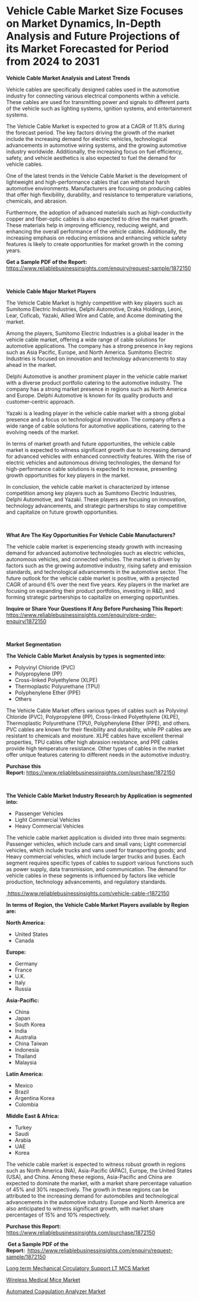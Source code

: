 <p><h1>Vehicle Cable Market Size Focuses on Market Dynamics, In-Depth Analysis and Future Projections of its Market Forecasted for Period from 2024 to 2031</h1></p><p><strong>Vehicle Cable Market Analysis and Latest Trends</strong></p>
<p><p>Vehicle cables are specifically designed cables used in the automotive industry for connecting various electrical components within a vehicle. These cables are used for transmitting power and signals to different parts of the vehicle such as lighting systems, ignition systems, and entertainment systems.</p><p>The Vehicle Cable Market is expected to grow at a CAGR of 11.8% during the forecast period. The key factors driving the growth of the market include the increasing demand for electric vehicles, technological advancements in automotive wiring systems, and the growing automotive industry worldwide. Additionally, the increasing focus on fuel efficiency, safety, and vehicle aesthetics is also expected to fuel the demand for vehicle cables.</p><p>One of the latest trends in the Vehicle Cable Market is the development of lightweight and high-performance cables that can withstand harsh automotive environments. Manufacturers are focusing on producing cables that offer high flexibility, durability, and resistance to temperature variations, chemicals, and abrasion.</p><p>Furthermore, the adoption of advanced materials such as high-conductivity copper and fiber-optic cables is also expected to drive the market growth. These materials help in improving efficiency, reducing weight, and enhancing the overall performance of the vehicle cables. Additionally, the increasing emphasis on reducing emissions and enhancing vehicle safety features is likely to create opportunities for market growth in the coming years.</p></p>
<p><strong>Get a Sample PDF of the Report:&nbsp;</strong> <a href="https://www.reliablebusinessinsights.com/enquiry/request-sample/1872150">https://www.reliablebusinessinsights.com/enquiry/request-sample/1872150</a></p>
<p>&nbsp;</p>
<p><strong>Vehicle Cable Major Market Players</strong></p>
<p><p>The Vehicle Cable Market is highly competitive with key players such as Sumitomo Electric Industries, Delphi Automotive, Draka Holdings, Leoni, Lear, Coficab, Yazaki, Allied Wire and Cable, and Acome dominating the market. </p><p>Among the players, Sumitomo Electric Industries is a global leader in the vehicle cable market, offering a wide range of cable solutions for automotive applications. The company has a strong presence in key regions such as Asia Pacific, Europe, and North America. Sumitomo Electric Industries is focused on innovation and technology advancements to stay ahead in the market.</p><p>Delphi Automotive is another prominent player in the vehicle cable market with a diverse product portfolio catering to the automotive industry. The company has a strong market presence in regions such as North America and Europe. Delphi Automotive is known for its quality products and customer-centric approach.</p><p>Yazaki is a leading player in the vehicle cable market with a strong global presence and a focus on technological innovation. The company offers a wide range of cable solutions for automotive applications, catering to the evolving needs of the market.</p><p>In terms of market growth and future opportunities, the vehicle cable market is expected to witness significant growth due to increasing demand for advanced vehicles with enhanced connectivity features. With the rise of electric vehicles and autonomous driving technologies, the demand for high-performance cable solutions is expected to increase, presenting growth opportunities for key players in the market.</p><p>In conclusion, the vehicle cable market is characterized by intense competition among key players such as Sumitomo Electric Industries, Delphi Automotive, and Yazaki. These players are focusing on innovation, technology advancements, and strategic partnerships to stay competitive and capitalize on future growth opportunities.</p></p>
<p>&nbsp;</p>
<p><strong>What Are The Key Opportunities For Vehicle Cable Manufacturers?</strong></p>
<p><p>The vehicle cable market is experiencing steady growth with increasing demand for advanced automotive technologies such as electric vehicles, autonomous vehicles, and connected vehicles. The market is driven by factors such as the growing automotive industry, rising safety and emission standards, and technological advancements in the automotive sector. The future outlook for the vehicle cable market is positive, with a projected CAGR of around 6% over the next five years. Key players in the market are focusing on expanding their product portfolios, investing in R&D, and forming strategic partnerships to capitalize on emerging opportunities.</p></p>
<p><strong>Inquire or Share Your Questions If Any Before Purchasing This Report:</strong> <a href="https://www.reliablebusinessinsights.com/enquiry/pre-order-enquiry/1872150">https://www.reliablebusinessinsights.com/enquiry/pre-order-enquiry/1872150</a></p>
<p>&nbsp;</p>
<p><strong>Market Segmentation</strong></p>
<p><strong>The Vehicle Cable Market Analysis by types is segmented into:</strong></p>
<p><ul><li>Polyvinyl Chloride (PVC)</li><li>Polypropylene (PP)</li><li>Cross-linked Polyethylene (XLPE)</li><li>Thermoplastic Polyurethane (TPU)</li><li>Polyphenylene Ether (PPE)</li><li>Others</li></ul></p>
<p><p>The Vehicle Cable Market offers various types of cables such as Polyvinyl Chloride (PVC), Polypropylene (PP), Cross-linked Polyethylene (XLPE), Thermoplastic Polyurethane (TPU), Polyphenylene Ether (PPE), and others. PVC cables are known for their flexibility and durability, while PP cables are resistant to chemicals and moisture. XLPE cables have excellent thermal properties, TPU cables offer high abrasion resistance, and PPE cables provide high temperature resistance. Other types of cables in the market offer unique features catering to different needs in the automotive industry.</p></p>
<p><strong>Purchase this Report:&nbsp;</strong><a href="https://www.reliablebusinessinsights.com/purchase/1872150">https://www.reliablebusinessinsights.com/purchase/1872150</a></p>
<p>&nbsp;</p>
<p><strong>The Vehicle Cable Market Industry Research by Application is segmented into:</strong></p>
<p><ul><li>Passenger Vehicles</li><li>Light Commercial Vehicles</li><li>Heavy Commercial Vehicles</li></ul></p>
<p><p>The vehicle cable market application is divided into three main segments: Passenger vehicles, which include cars and small vans; Light commercial vehicles, which include trucks and vans used for transporting goods; and Heavy commercial vehicles, which include larger trucks and buses. Each segment requires specific types of cables to support various functions such as power supply, data transmission, and communication. The demand for vehicle cables in these segments is influenced by factors like vehicle production, technology advancements, and regulatory standards.</p></p>
<p><a href="https://www.reliablebusinessinsights.com/vehicle-cable-r1872150">&nbsp;https://www.reliablebusinessinsights.com/vehicle-cable-r1872150</a></p>
<p><strong>In terms of Region, the Vehicle Cable Market Players available by Region are:</strong></p>
<p>
    <p> <strong> North America: </strong>
        <ul>
            <li>United States</li>
            <li>Canada</li>
        </ul>
        </p> 
    <p> <strong> Europe: </strong>
        <ul>
            <li>Germany</li>
            <li>France</li>
            <li>U.K.</li>
            <li>Italy</li>
            <li>Russia</li>
        </ul>
        </p> 
    <p> <strong> Asia-Pacific: </strong>
        <ul>
            <li>China</li>
            <li>Japan</li>
            <li>South Korea</li>
            <li>India</li>
            <li>Australia</li>
            <li>China Taiwan</li>
            <li>Indonesia</li>
            <li>Thailand</li>
            <li>Malaysia</li>
        </ul>
        </p> 
    <p> <strong> Latin America: </strong>
        <ul>
            <li>Mexico</li>
            <li>Brazil</li>
            <li>Argentina Korea</li>
            <li>Colombia</li>
        </ul>
        </p> 
    <p> <strong> Middle East & Africa: </strong>
        <ul>
            <li>Turkey</li>
            <li>Saudi</li>
            <li>Arabia</li>
            <li>UAE</li>
            <li>Korea</li>
        </ul>
    </p>
    </p>
<p><p>The vehicle cable market is expected to witness robust growth in regions such as North America (NA), Asia-Pacific (APAC), Europe, the United States (USA), and China. Among these regions, Asia-Pacific and China are expected to dominate the market, with a market share percentage valuation of 45% and 30% respectively. The growth in these regions can be attributed to the increasing demand for automobiles and technological advancements in the automotive industry. Europe and North America are also anticipated to witness significant growth, with market share percentages of 15% and 10% respectively.</p></p>
<p><strong>Purchase this Report: </strong><a href="https://www.reliablebusinessinsights.com/purchase/1872150">https://www.reliablebusinessinsights.com/purchase/1872150</a></p>
<p>&nbsp;<strong>Get a Sample PDF of the Report:&nbsp;&nbsp;</strong><a href="https://www.reliablebusinessinsights.com/enquiry/request-sample/1872150">https://www.reliablebusinessinsights.com/enquiry/request-sample/1872150</a></p>
<p><strong></strong></p>
<p><p><a href="https://medium.com/@paullawrence644/global-long-term-mechanical-circulatory-support-lt-mcs-market-size-share-analysis-by-product-ec690b3b0865">Long term Mechanical Circulatory Support LT MCS Market</a></p><p><a href="https://medium.com/@bryaneal908/wireless-medical-mice-market-trends-focusing-on-wireless-medical-mice-market-insight-and-forecast-17c233bb76bb">Wireless Medical Mice Market</a></p><p><a href="https://medium.com/@samirmayert67/exploring-automated-coagulation-analyzer-market-dynamics-global-trends-and-future-growth-prospects-95da83443ae1">Automated Coagulation Analyzer Market</a></p></p>
